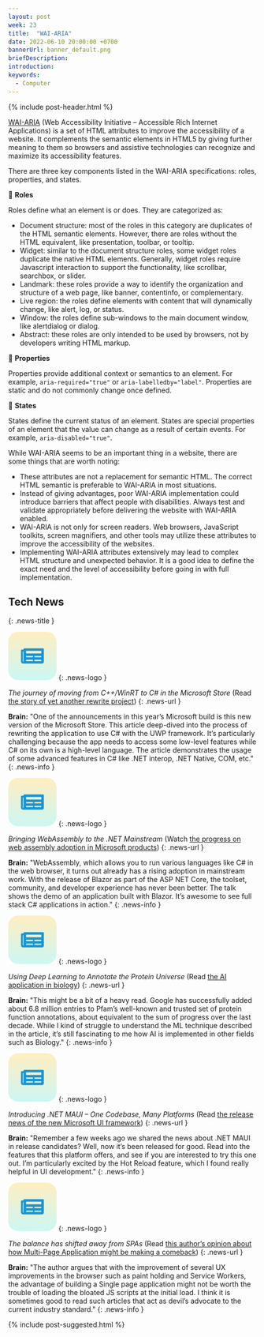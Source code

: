 ```yaml
---
layout: post
week: 23
title:  "WAI-ARIA"
date: 2022-06-10 20:00:00 +0700
bannerUrl: banner_default.png
briefDescription: 
introduction:
keywords:
  - Computer
---
```


{% include post-header.html %}

[WAI-ARIA](https://www.w3.org/TR/wai-aria-1.2/) (Web Accessibility Initiative – Accessible Rich Internet Applications) is a set of HTML attributes to improve the accessibility of a website. It complements the semantic elements in HTML5 by giving further meaning to them so browsers and assistive technologies can recognize and maximize its accessibility features.

There are three key components listed in the WAI-ARIA specifications: roles, properties, and states.

📗 __Roles__

Roles define what an element is or does. They are categorized as:

- Document structure: most of the roles in this category are duplicates of the HTML semantic elements. However, there are roles without the HTML equivalent, like presentation, toolbar, or tooltip.
- Widget: similar to the document structure roles, some widget roles duplicate the native HTML elements. Generally, widget roles require Javascript interaction to support the functionality, like scrollbar, searchbox, or slider.
- Landmark: these roles provide a way to identify the organization and structure of a web page, like banner, contentinfo, or complementary.
- Live region: the roles define elements with content that will dynamically change, like alert, log, or status.
- Window: the roles define sub-windows to the main document window, like alertdialog or dialog.
- Abstract: these roles are only intended to be used by browsers, not by developers writing HTML markup.

📗 __Properties__

Properties provide additional context or semantics to an element. For example, `aria-required="true"` or `aria-labelledby="label"`. Properties are static and do not commonly change once defined.

📗 __States__

States define the current status of an element. States are special properties of an element that the value can change as a result of certain events. For example, `aria-disabled="true"`.

While WAI-ARIA seems to be an important thing in a website, there are some things that are worth noting:

- These attributes are not a replacement for semantic HTML. The correct HTML semantic is preferable to WAI-ARIA in most situations.
- Instead of giving advantages, poor WAI-ARIA implementation could introduce barriers that affect people with disabilities. Always test and validate appropriately before delivering the website with WAI-ARIA enabled.
- WAI-ARIA is not only for screen readers. Web browsers, JavaScript toolkits, screen magnifiers, and other tools may utilize these attributes to improve the accessibility of the websites.
- Implementing WAI-ARIA attributes extensively may lead to complex HTML structure and unexpected behavior. It is a good idea to define the exact need and the level of accessibility before going in with full implementation.

## Tech News
{: .news-title }

![memo](/assets/images/tech-news.svg)
{: .news-logo }

*The journey of moving from C++/WinRT to C# in the Microsoft Store* (Read [the story of yet another rewrite project](https://devblogs.microsoft.com/ifdef-windows/the-journey-of-moving-from-cpp-winrt-to-csharp-in-the-microsoft-store/))
{: .news-url }

__Brain:__ "One of the announcements in this year’s Microsoft build is this new version of the Microsoft Store. This article deep-dived into the process of rewriting the application to use C# with the UWP framework. It’s particularly challenging because the app needs to access some low-level features while C# on its own is a high-level language. The article demonstrates the usage of some advanced features in C# like .NET interop, .NET Native, COM, etc."
{: .news-info }

![memo](/assets/images/tech-news.svg)
{: .news-logo }

*Bringing WebAssembly to the .NET Mainstream* (Watch [the progress on web assembly adoption in Microsoft products](https://www.youtube.com/watch?v=PIeYw7kJUIg))
{: .news-url }

__Brain:__ "WebAssembly, which allows you to run various languages like C# in the web browser, it turns out already has a rising adoption in mainstream work. With the release of Blazor as part of the ASP NET Core, the toolset, community, and developer experience has never been better. The talk shows the demo of an application built with Blazor. It’s awesome to see full stack C# applications in action."
{: .news-info }

![memo](/assets/images/tech-news.svg)
{: .news-logo }

*Using Deep Learning to Annotate the Protein Universe* (Read [the AI application in biology](https://ai.googleblog.com/2022/03/using-deep-learning-to-annotate-protein.html))
{: .news-url }

__Brain:__ "This might be a bit of a heavy read. Google has successfully added about 6.8 million entries to Pfam’s well-known and trusted set of protein function annotations, about equivalent to the sum of progress over the last decade. While I kind of struggle to understand the ML technique described in the article, it’s still fascinating to me how AI is implemented in other fields such as Biology."
{: .news-info }

![memo](/assets/images/tech-news.svg)
{: .news-logo }

*Introducing .NET MAUI – One Codebase, Many Platforms* (Read [the release news of the new Microsoft UI framework](https://devblogs.microsoft.com/dotnet/introducing-dotnet-maui-one-codebase-many-platforms/))
{: .news-url }

__Brain:__ "Remember a few weeks ago we shared the news about .NET MAUI in release candidates? Well, now it’s been released for good. Read into the features that this platform offers, and see if you are interested to try this one out. I’m particularly excited by the Hot Reload feature, which I found really helpful in UI development."
{: .news-info }

![memo](/assets/images/tech-news.svg)
{: .news-logo }

*The balance has shifted away from SPAs* (Read [this author’s opinion about how Multi-Page Application might be making a comeback](https://nolanlawson.com/2022/05/21/the-balance-has-shifted-away-from-spas/))
{: .news-url }

__Brain:__ "The author argues that with the improvement of several UX improvements in the browser such as paint holding and Service Workers, the advantage of building a Single page application might not be worth the trouble of loading the bloated JS scripts at the initial load. I think it is sometimes good to read such articles that act as devil’s advocate to the current industry standard."
{: .news-info }

{% include post-suggested.html %}